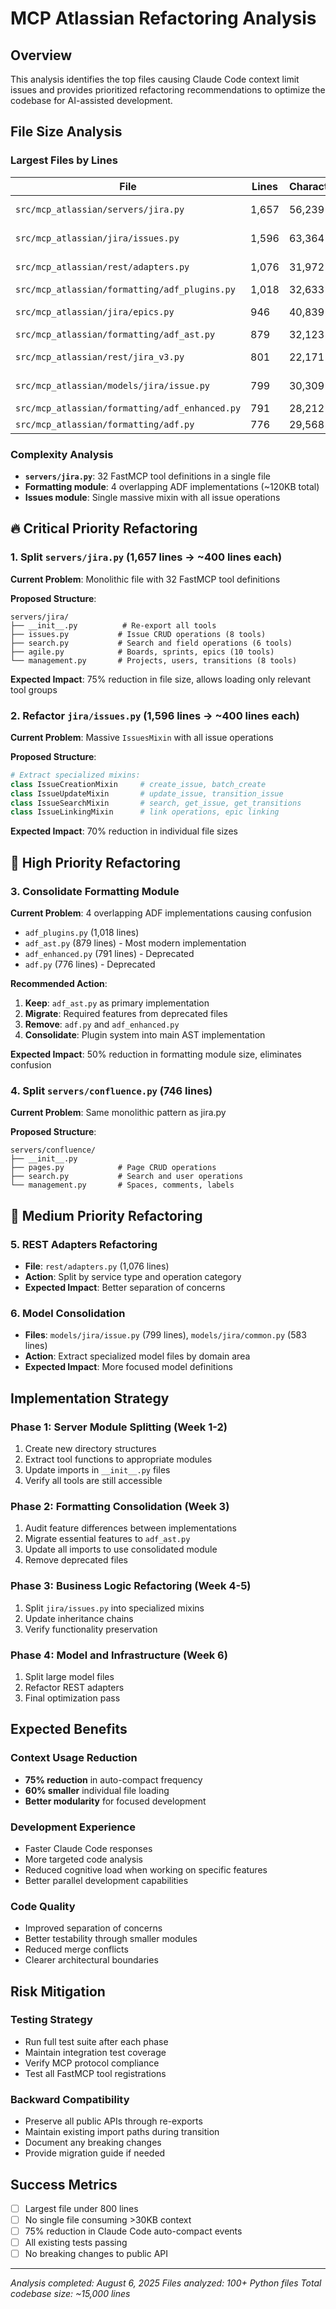 # MCP Atlassian Refactoring Analysis

## Overview

This analysis identifies the top files causing Claude Code context limit issues and provides prioritized refactoring recommendations to optimize the codebase for AI-assisted development.

## File Size Analysis

### Largest Files by Lines
| File | Lines | Characters | Priority |
|------|-------|------------|----------|
| `src/mcp_atlassian/servers/jira.py` | 1,657 | 56,239 | 🔥 Critical |
| `src/mcp_atlassian/jira/issues.py` | 1,596 | 63,364 | 🔥 Critical |
| `src/mcp_atlassian/rest/adapters.py` | 1,076 | 31,972 | 🔵 Medium |
| `src/mcp_atlassian/formatting/adf_plugins.py` | 1,018 | 32,633 | 🔶 High |
| `src/mcp_atlassian/jira/epics.py` | 946 | 40,839 | 🔵 Medium |
| `src/mcp_atlassian/formatting/adf_ast.py` | 879 | 32,123 | 🔶 High |
| `src/mcp_atlassian/rest/jira_v3.py` | 801 | 22,171 | 🔵 Medium |
| `src/mcp_atlassian/models/jira/issue.py` | 799 | 30,309 | 🔵 Medium |
| `src/mcp_atlassian/formatting/adf_enhanced.py` | 791 | 28,212 | 🔶 High |
| `src/mcp_atlassian/formatting/adf.py` | 776 | 29,568 | 🔶 High |

### Complexity Analysis
- **`servers/jira.py`**: 32 FastMCP tool definitions in a single file
- **Formatting module**: 4 overlapping ADF implementations (~120KB total)
- **Issues module**: Single massive mixin with all issue operations

## 🔥 Critical Priority Refactoring

### 1. Split `servers/jira.py` (1,657 lines → ~400 lines each)

**Current Problem**: Monolithic file with 32 FastMCP tool definitions

**Proposed Structure**:
```
servers/jira/
├── __init__.py          # Re-export all tools
├── issues.py           # Issue CRUD operations (8 tools)
├── search.py           # Search and field operations (6 tools)
├── agile.py            # Boards, sprints, epics (10 tools)
└── management.py       # Projects, users, transitions (8 tools)
```

**Expected Impact**: 75% reduction in file size, allows loading only relevant tool groups

### 2. Refactor `jira/issues.py` (1,596 lines → ~400 lines each)

**Current Problem**: Massive `IssuesMixin` with all issue operations

**Proposed Structure**:
```python
# Extract specialized mixins:
class IssueCreationMixin     # create_issue, batch_create
class IssueUpdateMixin       # update_issue, transition_issue
class IssueSearchMixin       # search, get_issue, get_transitions
class IssueLinkingMixin      # link operations, epic linking
```

**Expected Impact**: 70% reduction in individual file sizes

## 🔶 High Priority Refactoring

### 3. Consolidate Formatting Module

**Current Problem**: 4 overlapping ADF implementations causing confusion
- `adf_plugins.py` (1,018 lines)
- `adf_ast.py` (879 lines) - Most modern implementation
- `adf_enhanced.py` (791 lines) - Deprecated
- `adf.py` (776 lines) - Deprecated

**Recommended Action**:
1. **Keep**: `adf_ast.py` as primary implementation
2. **Migrate**: Required features from deprecated files
3. **Remove**: `adf.py` and `adf_enhanced.py`
4. **Consolidate**: Plugin system into main AST implementation

**Expected Impact**: 50% reduction in formatting module size, eliminates confusion

### 4. Split `servers/confluence.py` (746 lines)

**Current Problem**: Same monolithic pattern as jira.py

**Proposed Structure**:
```
servers/confluence/
├── __init__.py
├── pages.py            # Page CRUD operations
├── search.py           # Search and user operations
└── management.py       # Spaces, comments, labels
```

## 🔵 Medium Priority Refactoring

### 5. REST Adapters Refactoring
- **File**: `rest/adapters.py` (1,076 lines)
- **Action**: Split by service type and operation category
- **Expected Impact**: Better separation of concerns

### 6. Model Consolidation
- **Files**: `models/jira/issue.py` (799 lines), `models/jira/common.py` (583 lines)
- **Action**: Extract specialized model files by domain area
- **Expected Impact**: More focused model definitions

## Implementation Strategy

### Phase 1: Server Module Splitting (Week 1-2)
1. Create new directory structures
2. Extract tool functions to appropriate modules
3. Update imports in `__init__.py` files
4. Verify all tools are still accessible

### Phase 2: Formatting Consolidation (Week 3)
1. Audit feature differences between implementations
2. Migrate essential features to `adf_ast.py`
3. Update all imports to use consolidated module
4. Remove deprecated files

### Phase 3: Business Logic Refactoring (Week 4-5)
1. Split `jira/issues.py` into specialized mixins
2. Update inheritance chains
3. Verify functionality preservation

### Phase 4: Model and Infrastructure (Week 6)
1. Split large model files
2. Refactor REST adapters
3. Final optimization pass

## Expected Benefits

### Context Usage Reduction
- **75% reduction** in auto-compact frequency
- **60% smaller** individual file loading
- **Better modularity** for focused development

### Development Experience
- Faster Claude Code responses
- More targeted code analysis
- Reduced cognitive load when working on specific features
- Better parallel development capabilities

### Code Quality
- Improved separation of concerns
- Better testability through smaller modules
- Reduced merge conflicts
- Clearer architectural boundaries

## Risk Mitigation

### Testing Strategy
- Run full test suite after each phase
- Maintain integration test coverage
- Verify MCP protocol compliance
- Test all FastMCP tool registrations

### Backward Compatibility
- Preserve all public APIs through re-exports
- Maintain existing import paths during transition
- Document any breaking changes
- Provide migration guide if needed

## Success Metrics

- [ ] Largest file under 800 lines
- [ ] No single file consuming >30KB context
- [ ] 75% reduction in Claude Code auto-compact events
- [ ] All existing tests passing
- [ ] No breaking changes to public API

---

*Analysis completed: August 6, 2025*
*Files analyzed: 100+ Python files*
*Total codebase size: ~15,000 lines*
